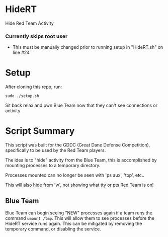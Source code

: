 # HideRT
Hide Red Team Activity
### Currently skips **root** user
- This must be manually changed prior to running setup in "HideRT.sh" on line #24

# Setup
After cloning this repo, run:

`sudo ./setup.sh`

Sit back relax and pwn Blue Team now that they can't see connections or activity

# Script Summary
This script was built for the GDDC (Great Dane Defense Competition), specifically to be used by the Red Team players.

The idea is to "hide" activity from the Blue Team, this is accomplished by mounting processes to a temporary directory.

Processes mounted can no longer be seen with 'ps aux', 'top', etc..

This will also hide from 'w', not showing what tty or pts Red Team is on!

## Blue Team
Blue Team can begin seeing "NEW" processes again if a team runs the command `umount /tmp`. This will allow them to see processes before the HideRT service runs again. This can be mitigated by removing the temporary command, or disabling the service.
